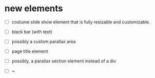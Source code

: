 ﻿# new elements

- [ ] costume slide show element that is fully resizable and customizable.
- [ ] black bar (with text)
- [ ] possibly a custom parallax area
- [ ] page title element
- [ ] possibly, a parallax section element instead of a div
- [ ] ~


